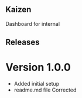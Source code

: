 
## Kaizen
Dashboard for internal  

## Releases

# Version 1.0.0
* Added initial setup
* readme.md file Corrected
